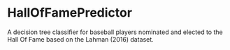 # HallOfFamePredictor
A decision tree classifier for baseball players nominated and elected to the Hall Of Fame based on the Lahman (2016) dataset.
